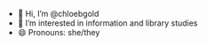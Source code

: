 - 👋 Hi, I’m @chloebgold
- 👀 I’m interested in information and library studies
- 😄 Pronouns: she/they

<!---
chloebgold/chloebgold is a ✨ special ✨ repository because its `README.md` (this file) appears on your GitHub profile.
You can click the Preview link to take a look at your changes.
--->

